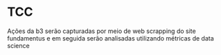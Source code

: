 # TCC
Ações da b3 serão capturadas por meio de web scrapping do site fundamentus e em seguida serão analisadas utilizando métricas de data science
